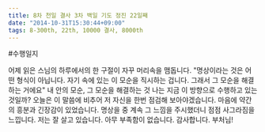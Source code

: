```yaml
---
title: 8차 천일 결사 3차 백일 기도 정진 22일째
date: "2014-10-31T15:30:44+09:00"
tags: 8-300th, 22th, 10000 결사, 8000th
---
```


#수행일지

어제 읽은 스님의 하루에서의 한 구절이 자꾸 머리속을 맴돕니다. "명상이라는 것은 어떤 형식이 아닙니다. 자기 속에 있는 이 모순을 직시하는 겁니다. 그래서 그 모순을 해결하는 거에요" 내 안의 모순, 그 모순을 해결하는 것 나는 지금 이 방향으로 수행하고 있는 것일까? 오늘은 이 말씀에 비추어 저 자신을 한번 점검해 보아야겠습니다. 마음에 약간의 흥분과 긴장감이 있었습니다. 명상을 중 계속 그 느낌을 주시했더니 점점 사그라짐을 느낍니다. 저는 잘 살고 있습니다. 아무 부족함이 없습니다. 감사합니다. 부처님!
